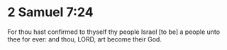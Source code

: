 # 2 Samuel 7:24

For thou hast confirmed to thyself thy people Israel [to be] a people unto thee for ever: and thou, LORD, art become their God.
